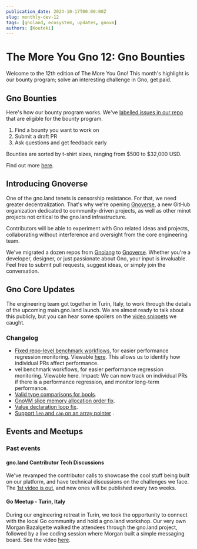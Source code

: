 ```yaml
---
publication_date: 2024-10-17T00:00:00Z
slug: monthly-dev-12
tags: [gnoland, ecosystem, updates, gnovm]
authors: [Kouteki]
---
```


# The More You Gno 12: Gno Bounties

Welcome to the 12th edition of The More You Gno! This month's highlight is our bounty program; solve an interesting challenge in Gno, get paid.

## Gno Bounties

Here's how our bounty program works. We've [labelled issues in our repo](https://github.com/gnolang/gno/labels/bounty) that are eligible for the bounty program. 

1. Find a bounty you want to work on
2. Submit a draft PR
3. Ask questions and get feedback early

Bounties are sorted by t-shirt sizes, ranging from $500 to $32,000 USD.

Find out more [here](https://gno.land/contribute).

## Introducing Gnoverse

One of the gno.land tenets is censorship resistance. For that, we need greater decentralization. That's why we're opening [Gnoverse](https://github.com/gnoverse), a new GitHub organization dedicated to community-driven projects, as well as other minot projects not critical to the gno.land infrastructure.

Contributors will be able to experiment with Gno related ideas and projects, collaborating without interference and oversight from the core engineering team.

We've migrated a dozen repos from [Gnolang](https://github.com/gnolang) to [Gnoverse](https://github.com/gnoverse). Whether you're a developer, designer, or just passionate about Gno, your input is invaluable. Feel free to submit pull requests, suggest ideas, or simply join the conversation.

## Gno Core Updates

The engineering team got together in Turin, Italy, to work through the details of the upcoming main.gno.land launch. We are almost ready to talk about this publicly, but you can hear some spoilers on the [video snippets](https://x.com/_gnoland/status/1844779439160213861) we caught.

### Changelog

- [Fixed repo-level benchmark workflows](https://github.com/gnolang/gno/pull/2716), for easier performance regression monitoring. Viewable [here](https://gnolang.github.io/benchmarks/). This allows us to identify how individual PRs affect performance.
- vel benchmark workflows, for easier performance regression monitoring. Viewable here.
Impact: We can now track on individual PRs if there is a performance regression, and monitor long-term performance.
- [Valid type comparisons for bools](https://github.com/gnolang/gno/pull/2725).
- [GnoVM slice memory allocation order fix](https://github.com/gnolang/gno/pull/2781).
- [Value declaration loop fix](https://github.com/gnolang/gno/pull/2074).
- [Support `len` and `cap` on an array pointer](https://github.com/gnolang/gno/pull/2709) .

## Events and Meetups

### Past events

#### gno.land Contributor Tech Discussions

We've revamped the contributor calls to showcase the cool stuff being built on our platform, and have technical discussions on the challenges we face. The [1st video is out](https://www.youtube.com/watch?v=4YUOTt5bDJc), and new ones will be published every two weeks.

#### Go Meetup - Turin, Italy

During our engineering retreat in Turin, we took the opportunity to connect with the local Go community and hold a gno.land workshop. Our very own Morgan Bazalgette walked the attendees through the gno.land project, followed by a live coding session where Morgan built a simple messaging board. See the video [here](https://youtu.be/b3zRbVcJxyE).
